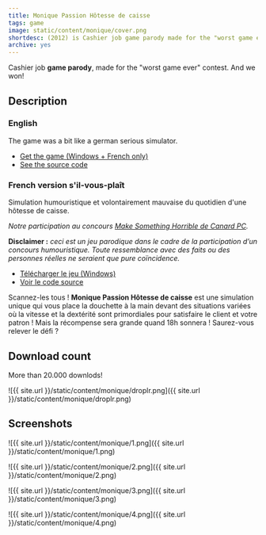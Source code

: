 ```yaml
---
title: Monique Passion Hôtesse de caisse
tags: game
image: static/content/monique/cover.png
shortdesc: (2012) is Cashier job game parody made for the "worst game ever" contest
archive: yes
---
```


Cashier job **game parody**, made for the "worst game ever" contest.
And we won!

## Description

### English

The game was a bit like a german serious simulator.

- [Get the game (Windows + French only)](https://team-monique.itch.io/monique-passion-htesse-de-caisse)
- [See the source code](https://github.com/Valryon/super-caissiere)

### French version s'il-vous-plaît

Simulation humouristique et volontairement mauvaise du quotidien d'une hôtesse de caisse.

*Notre participation au concours [Make Something Horrible de Canard PC](http://www.canardpc.com/news-52821-grand_concours_canard_pc___make_something_horrible.html).*

**Disclaimer :** *ceci est un jeu parodique dans le cadre de la participation d’un concours humouristique. Toute ressemblance avec des faits ou des personnes réelles ne seraient que pure coïncidence.*

- [Télécharger le jeu (Windows)](https://team-monique.itch.io/monique-passion-htesse-de-caisse)
- [Voir le code source](https://github.com/Valryon/super-caissiere)

Scannez-les tous ! **Monique Passion Hôtesse de caisse** est une simulation unique qui vous place la douchette à la main devant des situations variées où la vitesse et la dextérité sont primordiales pour satisfaire le client et votre patron ! Mais la récompense sera grande quand 18h sonnera ! Saurez-vous relever le défi ?

## Download count

More than 20.000 downlods!

![{{ site.url }}/static/content/monique/droplr.png]({{ site.url }}/static/content/monique/droplr.png)

## Screenshots

![{{ site.url }}/static/content/monique/1.png]({{ site.url }}/static/content/monique/1.png)

![{{ site.url }}/static/content/monique/2.png]({{ site.url }}/static/content/monique/2.png)

![{{ site.url }}/static/content/monique/3.png]({{ site.url }}/static/content/monique/3.png)

![{{ site.url }}/static/content/monique/4.png]({{ site.url }}/static/content/monique/4.png)
